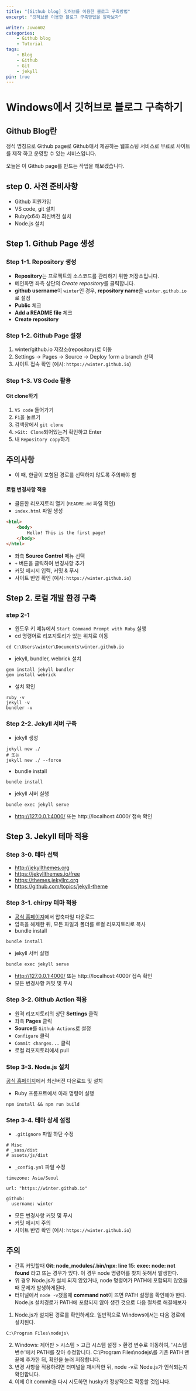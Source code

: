 ```yaml
---
title: "[Github blog] 깃허브를 이용한 블로그 구축방법"
excerpt: "깃허브를 이용한 블로그 구축방법을 알아보자"

writer: Juwon02
categories:
    - Github blog
    - Tutorial
tags:
    - Blog
    - Github
    - Git
    - jekyll
pin: true
---
```


# Windows에서 깃허브로 블로그 구축하기

## Github Blog란
정식 명칭으로 Github page로 Github애서 제공하는 웹호스팅 서비스로 무료로 사이트를 제작 하고 운영할 수 있는 서비스입니다. 

오늘은 이 Github page를 만드는 작업을 해보겠습니다.
## step 0. 사전 준비사항
* Github 회원가입
* VS code, git 설치
* Ruby(x64) 최신버전 설치
* Node.js 설치

## Step 1. Github Page 생성

### Step 1-1. Repository 생성

- **Repository**는 프로젝트의 소스코드를 관리하기 위한 저장소입니다.
- 메인화면 좌측 상단의 *Create repository*를 클릭합니다.
- **github username**이 `winter`인 경우, **repository name**을 `winter.github.io`로 설정
- **Public** 체크
- **Add a README file** 체크
- **Create repository**
### Step 1-2. Github Page 설정

1. winter/github.io 저장소(repository)로 이동
2. Settings -> Pages -> Source -> Deploy form a branch 선택
3. 사이트 접속 확인 (예시: `https://winter.github.io`)

### Step 1-3. VS Code 활용

#### Git clone하기
1. `VS code` 들어가기
2. `F1`을 눌르기
3. 검색창에서 `git clone` 
4. `>Git: Clone`되어있는거 확인하고 Enter
5. 내 `Repository copy`하기

## 주의사항
- 이 때, 한글이 포함된 경로를 선택하지 않도록 주의해야 함

#### 로컬 변경사항 적용
- 클론한 리포지토리 열기 (`README.md` 파일 확인)
- `index.html` 파일 생성
```html
<html>
	<body>
		Hello! This is the first page!
	</body>
</html>
```
- 좌측 **Source Control** 메뉴 선택
- `+` 버튼을 클릭하여 변경사항 추가
- 커밋 메시지 입력, 커밋 & 푸시
- 사이트 반영 확인 (예시: `https://winter.github.io`)

## Step 2. 로컬 개발 환경 구축

### step 2-1
- 윈도우 키 메뉴에서 `Start Command Prompt with Ruby` 실행
- cd 명령어로 리포지토리가 있는 위치로 이동
```shell
cd C:\Users\winter\Documents\winter.github.io
```
- jekyll, bundler, webrick 설치
```shell
gem install jekyll bundler
gem install webrick
```
- 설치 확인
```shell
ruby -v
jekyll -v
bundler -v
```

### Step 2-2. Jekyll 서버 구축

- jekyll 생성
```shell
jekyll new ./
# 또는
jekyll new ./ --force
```
- bundle install
```shell
bundle install
```
- jekyll 서버 실행
```shell
bundle exec jekyll serve
```
- http://127.0.0.1:4000/ 또는 http://localhost:4000/ 접속 확인

## Step 3. Jekyll 테마 적용

### Step 3-0. 테마 선택
- http://jekyllthemes.org
- https://jekyllthemes.io/free
- https://themes.jekyllrc.org
- https://github.com/topics/jekyll-theme

### Step 3-1. chirpy 테마 적용
- [공식 홈페이지](https://github.com/cotes2020/jekyll-theme-chirpy)에서 압축파일 다운로드
- 압축을 해제한 뒤, 모든 파일과 폴더를 로컬 리포지토리로 복사
- bundle install
```shell
bundle install
```
- jekyll 서버 실행
```shell
bundle exec jekyll serve
```
- http://127.0.0.1:4000/ 또는 http://localhost:4000/ 접속 확인
- 모든 변경사항 커밋 및 푸시


### Step 3-2. Github Action 적용
- 원격 리포지토리의 상단 **Settings** 클릭
- 좌측 **Pages** 클릭
- **Source**를 `Github Actions`로 설정
- `Configure` 클릭
- `Commit changes...` 클릭
- 로컬 리포지토리에서 pull

### Step 3-3. Node.js 설치
[공식 홈페이지](https://nodejs.org/en/)에서 최신버전 다운로드 및 설치
- Ruby 프롬프트에서 아래 명령어 실행
```shell
npm install && npm run build
```


### Step 3-4. 테마 상세 설정
- `.gitignore` 파일 하단 수정
```shell
# Misc
# _sass/dist
# assets/js/dist
```
- `_config.yml` 파일 수정
```shell
timezone: Asia/Seoul

url: "https://winter.github.io"

github:
  username: winter
```
- 모든 변경사항 커밋 및 푸시
- 커밋 메시지 주의
- 사이트 반영 확인 (예시: `https://winter.github.io`)

## 주의
- 간혹 커밋할때 **Git: node_modules/.bin/npx: line 15: exec: node: not found** 라고 뜨는 경우가 있다. 이 경우 node 명령어를 찾지 못해서 발생한다. 
- 위 경우 Node.js가 설치 되지 않았거나, node 명령어가 PATH에 포함되지 않았을 때 문제가 발생하게된다.
- 터미널에서 `node -v`쳤을때 **command not**이 뜨면 PATH 설정을 확인해야 한다. Node.js 설치경로가 PATH에 포함되지 않아 생긴 것으로 다음 절차로 해결해보자

1. Node.js가 설치된 경로를 확인하세요. 일반적으로 Windows에서는 다음 경로에 설치된다.
```
C:\Program Files\nodejs\
```
2. Windows: 제어판 > 시스템 > 고급 시스템 설정 > 환경 변수로 이동하여, '시스템 변수'에서 PATH를 찾아 수정합니다. C:\Program Files\nodejs\를 기존 PATH 맨 끝에 추가한 뒤, 확인을 눌러 저장합니다.
3. 변경 사항을 적용하려면 터미널을 재시작한 뒤, node -v로 Node.js가 인식되는지 확인합니다.
4. 이제 Git commit을 다시 시도하면 husky가 정상적으로 작동할 것입니다.